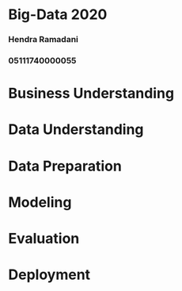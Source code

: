 # Big-Data 2020
### Hendra Ramadani
### 05111740000055

# Business Understanding
# Data Understanding
# Data Preparation
# Modeling
# Evaluation
# Deployment
